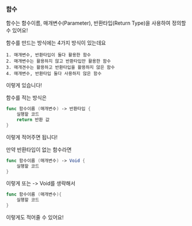 ### 함수

함수는 함수이름, 매개변수(Parameter), 반환타입(Return Type)을 사용하여 정의할 수 있어요!

함수를 만드는 방식에는 4가지 방식이 있는데요

```
1. 매개변수, 반환타입이 둘다 활용한 함수
2. 매개변수는 활용하지 않고 반환타입만 활용한 함수
3. 매개견수는 활용하고 반환타입을 활용하지 않은 함수
4. 매개변수, 반환타입 둘다 사용하지 않은 함수
```
이렇게 있습니다! 

함수를 적는 방식은
```swift
func 함수이름 (매개변수) -> 반환타입 {
    실행할 코드
    return 반환 값
}
```
이렇게 적어주면 됩니다!

만약 반환타입이 없는 함수라면 

```swift
func 함수이름 (매개변수) -> Void {
    실행할 코드
}
```
이렇게 또는 -> Void를 생략해서 

```swift
func 함수이름 (매개변수){
    실행할 코드
}
```
이렇게도 적어줄 수 있어요! 